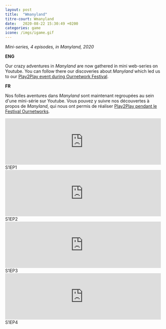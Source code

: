 ```yaml
---
layout: post
title:  "Wmanyland"
titre-court: Wmanyland
date:   2020-08-22 15:30:49 +0200
categories: game
icone: /imgs/igame.gif
---
```

*Mini-series, 4 episodes, in Manyland, 2020*

**ENG**

Our crazy adventures in *Manyland* are now gathered in mini web-series on Youtube. You can follow there our discoveries about *Manyland* which led us to our [Play2Play event during Ournetwork Festival](/Play2PlayEvent/).

**FR**

Nos folles aventures dans *Manyland* sont maintenant regroupées au sein d'une mini-série sur Youtube. Vous pouvez y suivre nos découvertes à propos de *Manyland*, qui nous ont permis de réaliser [Play2Play pendant le Festival Ournetworks](/Play2PlayEvent/).

 
<iframe width="100%" src="https://www.youtube.com/embed/cmujFFaA4m8" frameborder="0" allow="accelerometer; autoplay; encrypted-media; gyroscope; picture-in-picture" allowfullscreen></iframe>   
S1EP1

<iframe width="100%" src="https://www.youtube.com/embed/OPkEWVgyK1E" frameborder="0" allow="accelerometer; autoplay; encrypted-media; gyroscope; picture-in-picture" allowfullscreen></iframe>
S1EP2

<iframe width="100%" src="https://www.youtube.com/embed/todsmjGR0qU" frameborder="0" allow="accelerometer; autoplay; encrypted-media; gyroscope; picture-in-picture" allowfullscreen></iframe>
S1EP3

<iframe width="100%" src="https://www.youtube.com/embed/RgbI-yNecqc" frameborder="0" allow="accelerometer; autoplay; encrypted-media; gyroscope; picture-in-picture" allowfullscreen></iframe>
S1EP4 
